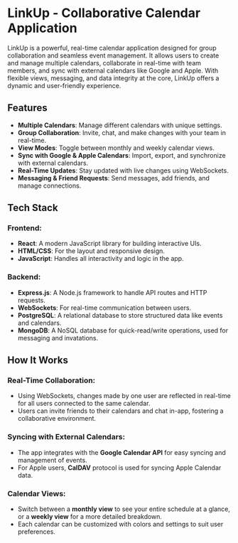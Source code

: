 # LinkUp - Collaborative Calendar Application

LinkUp is a powerful, real-time calendar application designed for group collaboration and seamless event management. It allows users to create and manage multiple calendars, collaborate in real-time with team members, and sync with external calendars like Google and Apple. With flexible views, messaging, and data integrity at the core, LinkUp offers a dynamic and user-friendly experience.

## Features

- **Multiple Calendars**: Manage different calendars with unique settings.
- **Group Collaboration**: Invite, chat, and make changes with your team in real-time.
- **View Modes**: Toggle between monthly and weekly calendar views.
- **Sync with Google & Apple Calendars**: Import, export, and synchronize with external calendars.
- **Real-Time Updates**: Stay updated with live changes using WebSockets.
- **Messaging & Friend Requests**: Send messages, add friends, and manage connections.

## Tech Stack

### Frontend:
- **React**: A modern JavaScript library for building interactive UIs.
- **HTML/CSS**: For the layout and responsive design.
- **JavaScript**: Handles all interactivity and logic in the app.

### Backend:
- **Express.js**: A Node.js framework to handle API routes and HTTP requests.
- **WebSockets**: For real-time communication between users.
- **PostgreSQL**: A relational database to store structured data like events and calendars.
- **MongoDB**: A NoSQL database for quick-read/write operations, used for messaging and invatations.

## How It Works

### Real-Time Collaboration:
- Using WebSockets, changes made by one user are reflected in real-time for all users connected to the same calendar.
- Users can invite friends to their calendars and chat in-app, fostering a collaborative environment.

### Syncing with External Calendars:
- The app integrates with the **Google Calendar API** for easy syncing and management of events.
- For Apple users, **CalDAV** protocol is used for syncing Apple Calendar data.

### Calendar Views:
- Switch between a **monthly view** to see your entire schedule at a glance, or a **weekly view** for a more detailed breakdown.
- Each calendar can be customized with colors and settings to suit user preferences.


